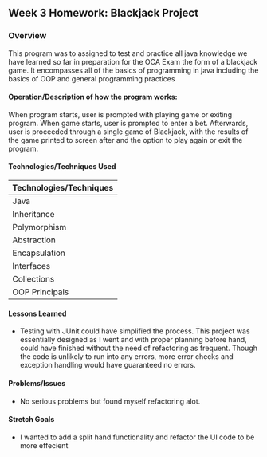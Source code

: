 ## Week 3 Homework: Blackjack Project

### Overview
This program was to assigned to test and practice all java knowledge we have learned so far in preparation for the OCA Exam the form of a blackjack game. It encompasses all of the basics of programming in java including the basics of OOP and general programming practices

#### Operation/Description of how the program works:
When program starts, user is prompted with playing
game or exiting program. When game starts, user is 
prompted to enter a bet. Afterwards, user is proceeded
through a single game of Blackjack, with the results of 
the game printed to screen after and the option to play again
or exit the program.

#### Technologies/Techniques Used

| Technologies/Techniques |
| ----------------------- |
| Java               |
| Inheritance        |
| Polymorphism       |
| Abstraction        |
| Encapsulation      |
| Interfaces         |
| Collections        |
| OOP Principals     |



#### Lessons Learned
- Testing with JUnit could have simplified the process. This project was essentially
designed as I went and with proper planning before hand, could have finished without
the need of refactoring as frequent. Though the code is unlikely to run into any errors,
more error checks and exception handling would have guaranteed no errors. 


#### Problems/Issues
- No serious problems but found myself refactoring alot. 


#### Stretch Goals
- I wanted to add a split hand functionality and refactor the UI code to be more effecient